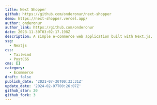 ```yaml
---
title: Next Shopper
github: https://github.com/onderonur/next-shopper
demo: https://next-shopper.vercel.app/
author: onderonur
author_link: https://github.com/onderonur
date: 2023-11-30T03:02:17.198Z
description: A simple e-commerce web application built with Next.js.
ssg:
  - Nextjs
css:
  - Tailwind
  - PostCSS
cms: []
category:
  - Ecommerce
draft: false
publish_date: '2021-07-30T00:33:31Z'
update_date: '2024-02-07T00:26:07Z'
github_star: 20
github_fork: 3
---
```

